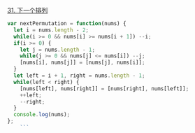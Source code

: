 [31. 下一个排列](https://leetcode.cn/problems/next-permutation/?envType=study-plan-v2&envId=top-100-liked)

```javascript
var nextPermutation = function(nums) {
  let i = nums.length - 2;
  while(i >= 0 && nums[i] >= nums[i + 1]) --i;
  if(i >= 0) {
    let j = nums.length - 1;
    while(j >= 0 && nums[j] <= nums[i]) --j;
    [nums[i], nums[j]] = [nums[j], nums[i]];
  }
  let left = i + 1, right = nums.length - 1;
  while(left < right) {
    [nums[left], nums[right]] = [nums[right], nums[left]];
    ++left;
    --right;
  }
  console.log(nums);
};
	```